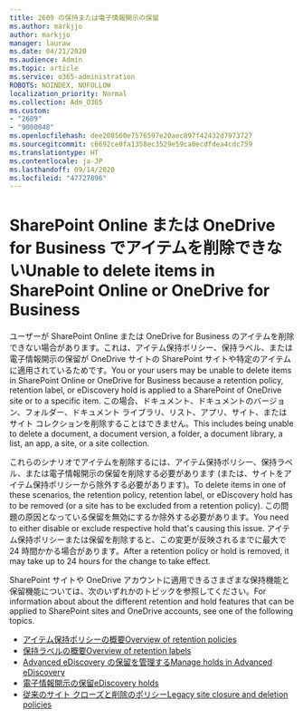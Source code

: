 ```yaml
---
title: 2609 の保持または電子情報開示の保留
ms.author: markjjo
author: markjjo
manager: lauraw
ms.date: 04/21/2020
ms.audience: Admin
ms.topic: article
ms.service: o365-administration
ROBOTS: NOINDEX, NOFOLLOW
localization_priority: Normal
ms.collection: Adm_O365
ms.custom:
- "2609"
- "9000048"
ms.openlocfilehash: dee208560e7576597e20aec897f42432d7973727
ms.sourcegitcommit: c6692ce0fa1358ec3529e59ca0ecdfdea4cdc759
ms.translationtype: HT
ms.contentlocale: ja-JP
ms.lasthandoff: 09/14/2020
ms.locfileid: "47727896"
---
```

# <a name="unable-to-delete-items-in-sharepoint-online-or-onedrive-for-business"></a><span data-ttu-id="56d5b-102">SharePoint Online または OneDrive for Business でアイテムを削除できない</span><span class="sxs-lookup"><span data-stu-id="56d5b-102">Unable to delete items in SharePoint Online or OneDrive for Business</span></span>

<span data-ttu-id="56d5b-103">ユーザーが SharePoint Online または OneDrive for Business のアイテムを削除できない場合があります。これは、アイテム保持ポリシー、保持ラベル、または電子情報開示の保留が OneDrive サイトの SharePoint サイトや特定のアイテムに適用されているためです。</span><span class="sxs-lookup"><span data-stu-id="56d5b-103">You or your users may be unable to delete items in SharePoint Online or OneDrive for Business because a retention policy, retention label, or eDiscovery hold is applied to a SharePoint of OneDrive site or to a specific item.</span></span> <span data-ttu-id="56d5b-104">この場合、ドキュメント、ドキュメントのバージョン、フォルダー、ドキュメント ライブラリ、リスト、アプリ、サイト、またはサイト コレクションを削除することはできません。</span><span class="sxs-lookup"><span data-stu-id="56d5b-104">This includes being unable to delete a document, a document version, a folder, a document library, a list, an app, a site, or a site collection.</span></span> 

<span data-ttu-id="56d5b-105">これらのシナリオでアイテムを削除するには、アイテム保持ポリシー、保持ラベル、または電子情報開示の保留を削除する必要があります (または、サイトをアイテム保持ポリシーから除外する必要があります)。</span><span class="sxs-lookup"><span data-stu-id="56d5b-105">To delete items in one of these scenarios, the retention policy, retention label, or eDiscovery hold has to be removed (or a site has to be excluded from a retention policy).</span></span> <span data-ttu-id="56d5b-106">この問題の原因となっている保留を無効にするか除外する必要があります。</span><span class="sxs-lookup"><span data-stu-id="56d5b-106">You need to either disable or exclude respective hold that's causing this issue.</span></span> <span data-ttu-id="56d5b-107">アイテム保持ポリシーまたは保留を削除すると、この変更が反映されるまでに最大で 24 時間かかる場合があります。</span><span class="sxs-lookup"><span data-stu-id="56d5b-107">After a retention policy or hold is removed, it may take up to 24 hours for the change to take effect.</span></span> 

<span data-ttu-id="56d5b-108">SharePoint サイトや OneDrive アカウントに適用できるさまざまな保持機能と保留機能については、次のいずれかのトピックを参照してください。</span><span class="sxs-lookup"><span data-stu-id="56d5b-108">For information about about the different retention and hold features that can be applied to SharePoint sites and OneDrive accounts, see one of the following topics.</span></span>

- [<span data-ttu-id="56d5b-109">アイテム保持ポリシーの概要</span><span class="sxs-lookup"><span data-stu-id="56d5b-109">Overview of retention policies</span></span>](https://docs.microsoft.com/microsoft-365/compliance/retention-policies)
- [<span data-ttu-id="56d5b-110">保持ラベルの概要</span><span class="sxs-lookup"><span data-stu-id="56d5b-110">Overview of retention labels</span></span>](https://docs.microsoft.com/microsoft-365/compliance/labels)
- [<span data-ttu-id="56d5b-111">Advanced eDiscovery の保留を管理する</span><span class="sxs-lookup"><span data-stu-id="56d5b-111">Manage holds in Advanced eDiscovery</span></span>](https://docs.microsoft.com/microsoft-365/compliance/managing-holds)
- [<span data-ttu-id="56d5b-112">電子情報開示の保留</span><span class="sxs-lookup"><span data-stu-id="56d5b-112">eDiscovery holds</span></span>](https://docs.microsoft.com/microsoft-365/compliance/ediscovery-cases#step-4-place-content-locations-on-hold)
- [<span data-ttu-id="56d5b-113">従来のサイト クローズと削除のポリシー</span><span class="sxs-lookup"><span data-stu-id="56d5b-113">Legacy site closure and deletion policies</span></span>](https://support.office.com/article/Use-policies-for-site-closure-and-deletion-A8280D82-27FD-48C5-9ADF-8A5431208BA5)